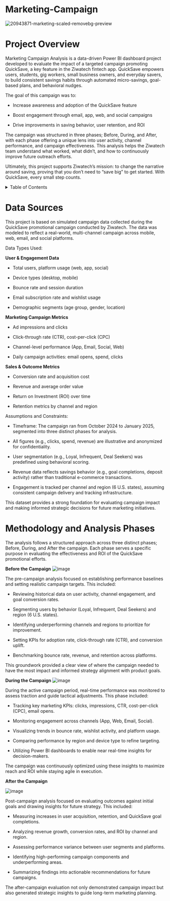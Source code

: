 # Marketing-Campaign

![20943871-marketing-scaled-removebg-preview](https://github.com/user-attachments/assets/8ffaf741-e319-4805-a4df-68724b67d884)

# **Project Overview**
Marketing Campaign Analysis is a data-driven Power BI dashboard project developed to evaluate the impact of a targeted campaign promoting QuickSave, a key feature in the Ziwatech fintech app. QuickSave empowers users, students, gig workers, small business owners, and everyday savers, to build consistent savings habits through automated micro-savings, goal-based plans, and behavioral nudges.

The goal of this campaign was to:

- Increase awareness and adoption of the QuickSave feature

- Boost engagement through email, app, web, and social campaigns

- Drive improvements in saving behavior, user retention, and ROI

The campaign was structured in three phases; Before, During, and After, with each phase offering a unique lens into user activity, channel performance, and campaign effectiveness. This analysis helps the Ziwatech team understand what worked, what didn’t, and how to continuously improve future outreach efforts.

Ultimately, this project supports Ziwatech’s mission: to change the narrative around saving, proving that you don’t need to “save big” to get started. With QuickSave, every small step counts.

<details>
<summary> Table of Contents </summary>

<br>

- [Project Overview](#project-overview)  
- [Data Sources](#data-sources)  
- [Methodology and Analysis Phases](#methodology-and-analysis-phases)  
  - [Before the Campaign](#before-the-campaign)  
  - [During the Campaign](#during-the-campaign)  
  - [After the Campaign](#after-the-campaign)  
- [Tools and Techniques](#tools-and-techniques)  
- [Key Insights and Visualizations](#key-insights-and-visualizations)  
- [How to Use This Project](#how-to-use-this-project)  
- [Conclusion](#conclusion)

  </details>

# **Data Sources**

This project is based on simulated campaign data collected during the QuickSave promotional campaign conducted by Ziwatech. The data was modeled to reflect a real-world, multi-channel campaign across mobile, web, email, and social platforms.

Data Types Used:

**User & Engagement Data**

- Total users, platform usage (web, app, social)

- Device types (desktop, mobile)

- Bounce rate and session duration

- Email subscription rate and wishlist usage

- Demographic segments (age group, gender, location)

**Marketing Campaign Metrics**

- Ad impressions and clicks

- Click-through rate (CTR), cost-per-click (CPC)

- Channel-level performance (App, Email, Social, Web)

- Daily campaign activities: email opens, spend, clicks

**Sales & Outcome Metrics**

- Conversion rate and acquisition cost

- Revenue and average order value

- Return on Investment (ROI) over time

- Retention metrics by channel and region

Assumptions and Constraints:

- Timeframe: The campaign ran from October 2024 to January 2025, segmented into three distinct phases for analysis.

- All figures (e.g., clicks, spend, revenue) are illustrative and anonymized for confidentiality.

- User segmentation (e.g., Loyal, Infrequent, Deal Seekers) was predefined using behavioral scoring.

- Revenue data reflects savings behavior (e.g., goal completions, deposit activity) rather than traditional e-commerce transactions.

- Engagement is tracked per channel and region (6 U.S. states), assuming consistent campaign delivery and tracking infrastructure.

This dataset provides a strong foundation for evaluating campaign impact and making informed strategic decisions for future marketing initiatives.

# **Methodology and Analysis Phases**

The analysis follows a structured approach across three distinct phases; Before, During, and After the campaign. Each phase serves a specific purpose in evaluating the effectiveness and ROI of the QuickSave promotional efforts.

**Before the Campaign**
![image](https://github.com/user-attachments/assets/bb4e5144-99bd-4919-b5f4-ec213a8b7891)

The pre-campaign analysis focused on establishing performance baselines and setting realistic campaign targets. This included:

- Reviewing historical data on user activity, channel engagement, and goal conversion rates.

- Segmenting users by behavior (Loyal, Infrequent, Deal Seekers) and region (6 U.S. states).

- Identifying underperforming channels and regions to prioritize for improvement.

- Setting KPIs for adoption rate, click-through rate (CTR), and conversion uplift.

- Benchmarking bounce rate, revenue, and retention across platforms.

This groundwork provided a clear view of where the campaign needed to have the most impact and informed strategy alignment with product goals.

**During the Campaign**
![image](https://github.com/user-attachments/assets/42922c23-781b-4600-a55d-1705bf58985a)

During the active campaign period, real-time performance was monitored to assess traction and guide tactical adjustments. This phase included:

- Tracking key marketing KPIs: clicks, impressions, CTR, cost-per-click (CPC), email opens.

- Monitoring engagement across channels (App, Web, Email, Social).

- Visualizing trends in bounce rate, wishlist activity, and platform usage.

- Comparing performance by region and device type to refine targeting.

- Utilizing Power BI dashboards to enable near real-time insights for decision-makers.

The campaign was continuously optimized using these insights to maximize reach and ROI while staying agile in execution.

**After the Campaign**

![image](https://github.com/user-attachments/assets/cf30a49b-045a-4211-89de-625b485ec2a0)

Post-campaign analysis focused on evaluating outcomes against initial goals and drawing insights for future strategy. This included:

- Measuring increases in user acquisition, retention, and QuickSave goal completions.

- Analyzing revenue growth, conversion rates, and ROI by channel and region.

- Assessing performance variance between user segments and platforms.

- Identifying high-performing campaign components and underperforming areas.

- Summarizing findings into actionable recommendations for future campaigns.

The after-campaign evaluation not only demonstrated campaign impact but also generated strategic insights to guide long-term marketing planning.
